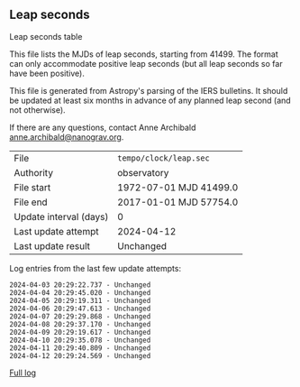 
## Leap seconds

Leap seconds table

This file lists the MJDs of leap seconds, starting from 41499.
The format can only accommodate positive leap seconds (but all
leap seconds so far have been positive).

This file is generated from Astropy's parsing of the IERS
bulletins. It should be updated at least six months in advance
of any planned leap second (and not otherwise).

If there are any questions, contact Anne Archibald
<anne.archibald@nanograv.org>.

|     |     |
|:--- |:--- |
| File | `tempo/clock/leap.sec` |
| Authority | observatory |
| File start | 1972-07-01 MJD 41499.0 |
| File end | 2017-01-01 MJD 57754.0 |
| Update interval (days) | 0 |
| Last update attempt | 2024-04-12 |
| Last update result | Unchanged |

Log entries from the last few update attempts:
```
2024-04-03 20:29:22.737 - Unchanged
2024-04-04 20:29:45.020 - Unchanged
2024-04-05 20:29:19.311 - Unchanged
2024-04-06 20:29:47.613 - Unchanged
2024-04-07 20:29:29.868 - Unchanged
2024-04-08 20:29:37.170 - Unchanged
2024-04-09 20:29:19.617 - Unchanged
2024-04-10 20:29:35.078 - Unchanged
2024-04-11 20:29:40.809 - Unchanged
2024-04-12 20:29:24.569 - Unchanged
```
[Full log](https://raw.githubusercontent.com/ipta/pulsar-clock-corrections/main/log/tempo/clock/leap.sec.log)
